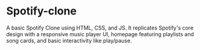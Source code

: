 # Spotify-clone
A basic Spotify Clone using HTML, CSS, and JS. It replicates Spotify's core design with a responsive music player UI, homepage featuring playlists and song cards, and basic interactivity like play/pause. 
